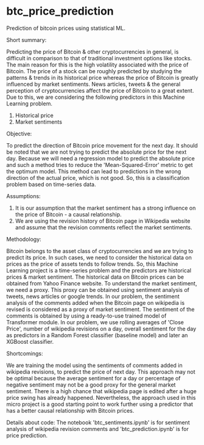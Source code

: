 # btc_price_prediction
Prediction of bitcoin prices using statistical ML.

Short summary:

Predicting the price of Bitcoin & other cryptocurrencies in general, is difficult in comparison to that of traditional investment options like stocks. The main reason for this is the high volatility associated with the price of Bitcoin. The price of a stock can be roughly predicted by studying the patterns & trends in its historical price whereas the price of Bitcoin is greatly influenced by market sentiments. News articles, tweets & the general perception of cryptocurrencies affect the price of Bitcoin to a great extent.
Due to this, we are considering the following predictors in this Machine Learning problem.
1. Historical price
2. Market sentiments

Objective:

To predict the direction of Bitcoin price movement for the next day. It should be noted that we are not trying to predict the absolute price for the next day. Because we will need a regression model to predict the absolute price and such a method tries to reduce the 'Mean-Squared-Error' metric to get the optimum model. This method can lead to predictions in the wrong direction of the actual price, which is not good. So, this is a classification problem based on time-series data.

Assumptions:

1. It is our assumption that the market sentiment has a strong influence on the price of Bitcoin - a causal relationship.
2. We are using the revision history of Bitcoin page in Wikipedia website and assume that the revision comments reflect the market sentiments.

Methodology:

Bitcoin belongs to the asset class of cryptocurrencies and we are trying to predict its price. In such cases, we need to consider the historical data on prices as the price of assets tends to follow trends. So, this Machine Learning project is a time-series problem and the predictors are historical prices & market sentiment.
The historical data on Bitcoin prices can be obtained from Yahoo Finance website. To understand the market sentiment, we need a proxy. This proxy can be obtained using sentiment analysis of tweets, news articles or google trends. In our problem, the sentiment analysis of the comments added when the Bitcoin page on wikipedia is revised is considered as a proxy of market sentiment. The sentiment of the comments is obtained by using a ready-to-use trained model of Transformer module.
In our problem, we use rolling averages of 'Close Price', number of wikipedia revisions on a day, overall sentiment for the day as predictors in a Random Forest classifier (baseline model) and later an XGBoost classifier.

Shortcomings:

We are training the model using the sentiments of comments added in wikipedia revisions, to predict the price of next day. This approach may not be optimal because the average sentiment for a day or percentage of negative sentiment may not be a good proxy for the general market sentiment. There is a high chance that wikipedia page is edited after a huge price swing has already happened.
Nevertheless, the approach used in this micro project is a good starting point to work further using a predictor that has a better causal relationship with Bitcoin prices.

Details about code:
The notebook 'btc_sentiments.ipynb' is for sentiment analysis of wikipedia revision comments and 'btc_prediction.ipynb' is for price prediction.
